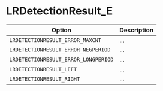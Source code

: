 # LRDetectionResult_E

Option|Description
-|-
`LRDETECTIONRESULT_ERROR_MAXCNT`|...
`LRDETECTIONRESULT_ERROR_NEGPERIOD`|...
`LRDETECTIONRESULT_ERROR_LONGPERIOD`|...
`LRDETECTIONRESULT_LEFT`|...
`LRDETECTIONRESULT_RIGHT`|...